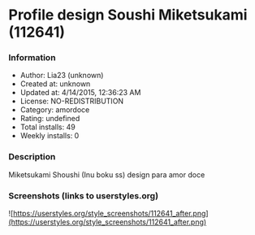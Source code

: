 # Profile design Soushi Miketsukami (112641)

### Information
- Author: Lia23 (unknown)
- Created at: unknown
- Updated at: 4/14/2015, 12:36:23 AM
- License: NO-REDISTRIBUTION
- Category: amordoce
- Rating: undefined
- Total installs: 49
- Weekly installs: 0


### Description
Miketsukami Shoushi (Inu boku ss) design para amor doce


### Screenshots (links to userstyles.org)
![https://userstyles.org/style_screenshots/112641_after.png](https://userstyles.org/style_screenshots/112641_after.png)


